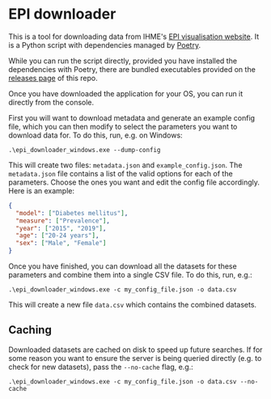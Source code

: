 # EPI downloader

This is a tool for downloading data from IHME's [EPI visualisation website]. It is a
Python script with dependencies managed by [Poetry].

While you can run the script directly, provided you have installed the dependencies with
Poetry, there are bundled executables provided on the [releases page] of this repo.

Once you have downloaded the application for your OS, you can run it directly from the
console.

First you will want to download metadata and generate an example config file, which you
can then modify to select the parameters you want to download data for. To do this, run,
e.g. on Windows:

```shell
.\epi_downloader_windows.exe --dump-config
```

This will create two files: `metadata.json` and `example_config.json`. The
`metadata.json` file contains a list of the valid options for each of the parameters.
Choose the ones you want and edit the config file accordingly. Here is an example:

```json
{
  "model": ["Diabetes mellitus"],
  "measure": ["Prevalence"],
  "year": ["2015", "2019"],
  "age": ["20-24 years"],
  "sex": ["Male", "Female"]
}
```

Once you have finished, you can download all the datasets for these parameters and
combine them into a single CSV file. To do this, run, e.g.:

```shell
.\epi_downloader_windows.exe -c my_config_file.json -o data.csv
```

This will create a new file `data.csv` which contains the combined datasets.

[EPI visualisation website]: https://vizhub.healthdata.org/epi
[Poetry]: https://python-poetry.org/
[releases page]: ../../releases

## Caching

Downloaded datasets are cached on disk to speed up future searches. If for some reason
you want to ensure the server is being queried directly (e.g. to check for new
datasets), pass the `--no-cache` flag, e.g.:

```shell
.\epi_downloader_windows.exe -c my_config_file.json -o data.csv --no-cache
```
